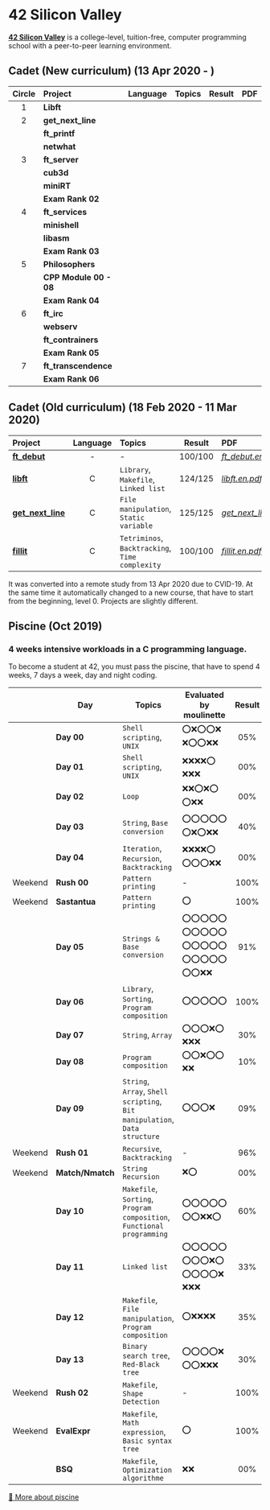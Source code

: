 # 42 Silicon Valley

**[42 Silicon Valley]** is a college-level, tuition-free, computer programming school with a peer-to-peer learning environment.

[42 Silicon Valley]: https://www.42.us.org

## Cadet (New curriculum) (13 Apr 2020 - )

|Circle|Project|Language|Topics|Result|PDF|
|:-:|:-|:-:|:-|:-:|:-|
|1|**Libft**|||||
|2|**get_next_line**|||||
||**ft_printf**|||||
||**netwhat**|||||
|3|**ft_server**|||||
||**cub3d**|||||
||**miniRT**|||||
||**Exam Rank 02**|||||
|4|**ft_services**|||||
||**minishell**|||||
||**libasm**|||||
||**Exam Rank 03**|||||
|5|**Philosophers**|||||
||**CPP Module 00 - 08**|||||
||**Exam Rank 04**|||||
|6|**ft_irc**|||||
||**webserv**|||||
||**ft_contrainers**|||||
||**Exam Rank 05**|||||
|7|**ft_transcendence**|||||
||**Exam Rank 06**|||||

## Cadet (Old curriculum) (18 Feb 2020 - 11 Mar 2020)

|Project|Language|Topics|Result|PDF|
|:-|:-:|:-|:-:|:-|
|[**ft_debut**]|-|-|100/100|[*ft_debut.en.pdf*]|
|[**libft**]|C|`Library`, `Makefile`, `Linked list`|124/125|[*libft.en.pdf*]|
|[**get_next_line**]|C|`File manipulation`, `Static variable`|125/125|[*get_next_line.en.pdf*]|
|[**fillit**]|C|`Tetriminos`, `Backtracking`, `Time complexity`|100/100|[*fillit.en.pdf*]|

[**ft_debut**]: https://github.com/lisy0123/42/tree/master/Cadet_old/ft_debut
[**libft**]: https://github.com/lisy0123/42/tree/master/Cadet_old/libft
[**get_next_line**]: https://github.com/lisy0123/42/tree/master/Cadet_old/get_next_line
[**fillit**]: https://github.com/lisy0123/42/tree/master/Cadet_old/fillit

[*ft_debut.en.pdf*]: https://github.com/lisy0123/42/blob/master/Cadet_old/PDF/ft_debut.en.pdf
[*libft.en.pdf*]: https://github.com/lisy0123/42/blob/master/Cadet_old/PDF/libft.en.pdf
[*get_next_line.en.pdf*]: https://github.com/lisy0123/42/blob/master/Cadet_old/PDF/get_next_line.en.pdf
[*fillit.en.pdf*]: https://github.com/lisy0123/42/blob/master/Cadet_old/PDF/fillit.en.pdf

It was converted into a remote study from 13 Apr 2020 due to CVID-19.
At the same time it automatically changed to a new course, that have to start from the beginning, level 0. 
Projects are slightly different.

## Piscine (Oct 2019)

### 4 weeks intensive workloads in a C programming language. 
To become a student at 42, you must pass the piscine, that have to spend 4 weeks, 7 days a week, day and night coding. 

||Day|Topics|Evaluated by moulinette|Result|PDF|
|-|-|-|-|:-:|-|
||**Day 00**|`Shell scripting`, `UNIX`|:o::x::o::o::x: :x::o::o::x::x:|05%||
||**Day 01**|`Shell scripting`, `UNIX`|:x::x::x::x::o: :x::x::x:|00%||
||**Day 02**|`Loop`|:x::x::o::x::o: :o::x::x:|00%||
||**Day 03**|`String`, `Base conversion`|:o::o::o::o::o: :o::x::o::x::x:|40%||
||**Day 04**|`Iteration`, `Recursion`, `Backtracking`|:x::x::x::x::o: :o::o::o::x::x:|00%||
|Weekend|**Rush 00**|`Pattern printing`|-|100%||
|Weekend|**Sastantua**|`Pattern printing`|:o:|100%||
||**Day 05**|`Strings & Base conversion`|:o::o::o::o::o: :o::o::o::o::o: :o::o::o::o::o: :o::o::o::o::o: :o::o::x::x:|91%||
||**Day 06**|`Library`, `Sorting`, `Program composition`|:o::o::o::o::o:|100%||
||**Day 07**|`String`, `Array`|:o::o::o::x::o: :x::x::x:|30%||
||**Day 08**|`Program composition`|:o::o::x::o::o: :x::x:|10%|
||**Day 09**|`String`, `Array`, `Shell scripting`, `Bit manipulation`, `Data structure`|:o::o::o::x:|09%||
|Weekend|**Rush 01**|`Recursive`, `Backtracking`|-|96%||
|Weekend|**Match/Nmatch**|`String Recursion`|:x::o:|00%||
||**Day 10**|`Makefile`, `Sorting`, `Program composition`, `Functional programming`|:o::o::o::o::o: :o::o::x::x::o:|60%||
||**Day 11**|`Linked list`|:o::o::o::o::o: :o::o::o::x::o: :o::o::o::o::x: :x::x::x:|33%||
||**Day 12**|`Makefile`, `File manipulation`, `Program composition`|:o::x::x::x::x:|35%||
||**Day 13**|`Binary search tree`, `Red-Black tree`|:o::o::o::o::x: :o::o::x::x::x:|30%||
|Weekend|**Rush 02**|`Makefile`, `Shape Detection`|-|100%||
|Weekend|**EvalExpr**|`Makefile`, `Math expression`, `Basic syntax tree`|:o:|100%||
||**BSQ**|`Makefile`, `Optimization algorithme`|:x::x:|00%||

[:book: More about piscine](https://www.42.us.org/program/piscine)
<!--stackedit_data:
eyJoaXN0b3J5IjpbLTE3NTUwMjE2MDQsMjAyNzk2Mjg2LDIxMj
k5Njg2NywtMTk1NzU0ODY5OCwtMTE5NTgxNzk1NCwtNjYwNTg2
NTY5LDExNzczNzUzMzYsMTIyMDkzOTQ5LC05NzY3Mjg1NzldfQ
==
-->